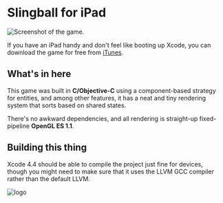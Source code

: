 # Slingball for iPad

![Screenshot of the game.](https://raw.github.com/novasa/slingball-ios/master/slingball-screenshot.jpg)

If you have an iPad handy and don't feel like booting up Xcode, you can download the game for free from [iTunes](https://itunes.apple.com/us/app/slingball-for-ipad/id364576589?mt=8).

## What's in here

This game was built in **C/Objective-C** using a component-based strategy for entities, and among other features, it has a neat and tiny rendering system that sorts based on shared states.

There's no awkward dependencies, and all rendering is straight-up fixed-pipeline **OpenGL ES 1.1**.

## Building this thing

Xcode 4.4 should be able to compile the project just fine for devices, though you might need to make sure that it uses the LLVM GCC compiler rather than the default LLVM.

![logo](https://raw.github.com/novasa/slingball-ios/master/slingball-logo.png)